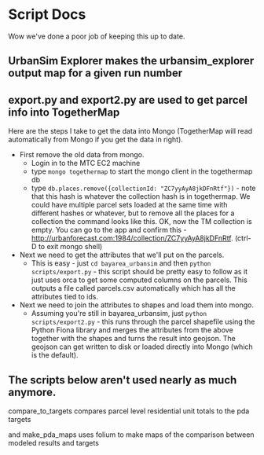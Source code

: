 # Script Docs

Wow we've done a poor job of keeping this up to date.

## UrbanSim Explorer makes the urbansim_explorer output map for a given run number

## export.py and export2.py are used to get parcel info into TogetherMap

Here are the steps I take to get the data into Mongo (TogetherMap will read automatically from Mongo if you get the data in right).

* First remove the old data from mongo.
  * Login in to the MTC EC2 machine
  * type `mongo togethermap` to start the mongo client in the togethermap db
  * type `db.places.remove({collectionId: "ZC7yyAyA8jkDFnRtf"})` - note that this hash is whatever the collection hash is in togethermap.  We could have multiple parcel sets loaded at the same time with different hashes or whatever, but to remove all the places for a collection the command looks like this.  OK, now the TM collection is empty.  You can go to the app and confirm this - http://urbanforecast.com:1984/collection/ZC7yyAyA8jkDFnRtf.  (ctrl-D to exit mongo shell)
* Next we need to get the attributes that we'll put on the parcels.
  * This is easy - just `cd bayarea_urbansim` and then `python scripts/export.py` - this script should be pretty easy to follow as it just uses orca to get some computed columns on the parcels.  This outputs a file called parcels.csv automatically which has all the attributes tied to ids.
* Next we need to join the attributes to shapes and load them into mongo.
  * Assuming you're still in bayarea_urbansim, just `python scripts/export2.py` - this runs through the parcel shapefile using the Python Fiona library and merges the attributes from the above together with the shapes and turns the result into geojson.  The geojson can get written to disk or loaded directly into Mongo (which is the default).

## The scripts below aren't used nearly as much anymore.

compare_to_targets compares parcel level residential unit totals to the pda targets

and make_pda_maps uses folium to make maps of the comparison between modeled results and targets
